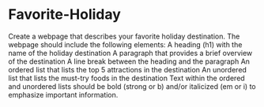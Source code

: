 # Favorite-Holiday

Create a webpage that describes your favorite holiday destination. The webpage should include the following elements:
A heading (h1) with the name of the holiday destination
A paragraph that provides a brief overview of the destination
A line break between the heading and the paragraph
An ordered list that lists the top 5 attractions in the destination
An unordered list that lists the must-try foods in the destination
Text within the ordered and unordered lists should be bold (strong or b) and/or italicized (em or i) to emphasize important information.

